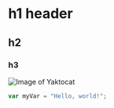 # h1 header
## h2
### h3

![Image of Yaktocat](https://octodex.github.com/images/yaktocat.png)


``` javascript
var myVar = "Hello, world!";
```
